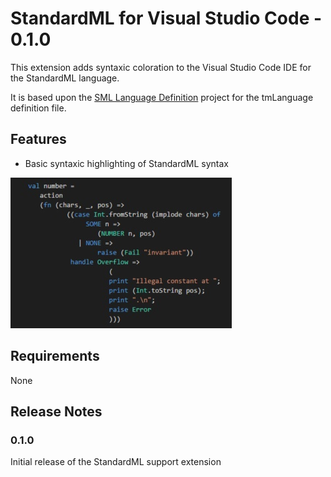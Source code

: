 # StandardML for Visual Studio Code - 0.1.0

This extension adds syntaxic coloration to the Visual Studio Code IDE for the StandardML language.

It is based upon the [SML Language Definition](https://github.com/seanjames777/SML-Language-Definition) project for the tmLanguage definition file.

## Features

- Basic syntaxic highlighting of StandardML syntax

![syntax highlighting](images/syntax-highlighting.jpg)

## Requirements

None

## Release Notes

### 0.1.0

Initial release of the StandardML support extension